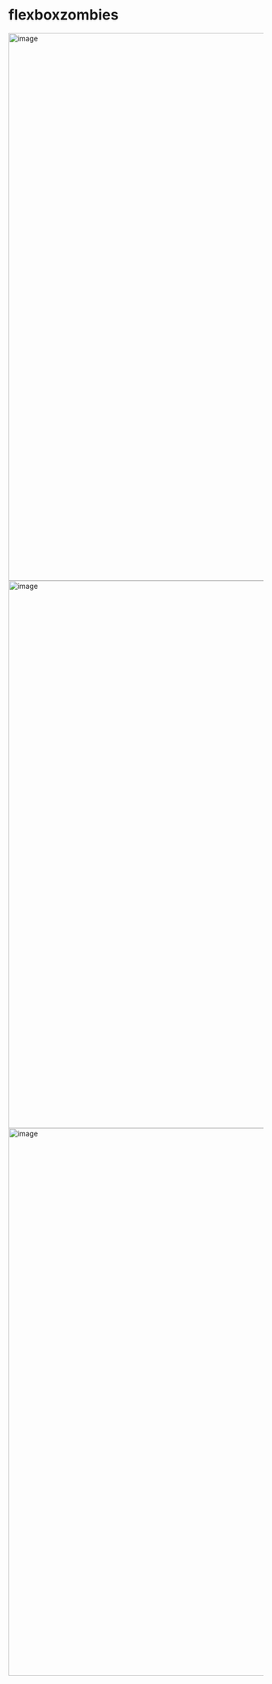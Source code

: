 # flexboxzombies
<img width="1920" height="1080" alt="image" src="https://github.com/user-attachments/assets/4fd72d95-3f79-4fa8-8ee7-f4ae438c6d76" />
<img width="1920" height="1080" alt="image" src="https://github.com/user-attachments/assets/dbe8fb47-64dd-4bd9-a427-cde7e00ffe6a" />
<img width="1920" height="1080" alt="image" src="https://github.com/user-attachments/assets/927f95c0-5c7e-44e2-aa44-97af936233e4" />

